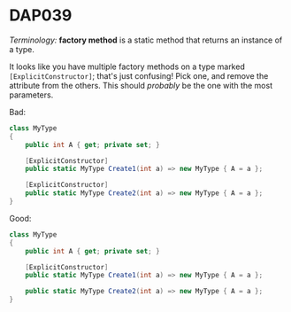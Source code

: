 ﻿# DAP039

_Terminology:_ **factory method** is a static method that returns an instance of a type.

It looks like you have multiple factory methods on a type marked `[ExplicitConstructor]`; that's just confusing!
Pick one, and remove the attribute from the others. This should *probably* be the one with the most parameters.

Bad:

``` csharp
class MyType
{
    public int A { get; private set; }

    [ExplicitConstructor]
    public static MyType Create1(int a) => new MyType { A = a };

    [ExplicitConstructor]
    public static MyType Create2(int a) => new MyType { A = a };
}
```

Good:

``` csharp
class MyType
{
    public int A { get; private set; }

    [ExplicitConstructor]
    public static MyType Create1(int a) => new MyType { A = a };

    public static MyType Create2(int a) => new MyType { A = a };
}
```